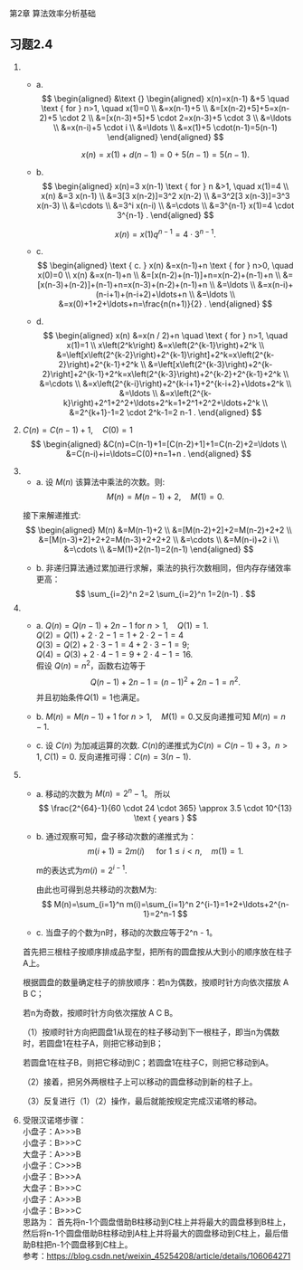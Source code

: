 第2章 算法效率分析基础

## 习题2.4

1. - a. 
   $$
      \begin{aligned}
      &\text {} \begin{aligned}
      x(n)=x(n-1) &+5 \quad \text { for } n>1, \quad x(1)=0 \\
      &=x(n-1)+5 \\
      &=[x(n-2)+5]+5=x(n-2)+5 \cdot 2 \\
      &=[x(n-3)+5]+5 \cdot 2=x(n-3)+5 \cdot 3 \\
      &=\ldots \\
      &=x(n-i)+5 \cdot i \\
      &=\ldots \\
      &=x(1)+5 \cdot(n-1)=5(n-1)
      \end{aligned}
      \end{aligned}
      $$
      
      $$
      x(n)=x(1)+d(n-1)=0+5(n-1)=5(n-1) .
      $$

   - b. 
      $$
      \begin{aligned} x(n)=3 x(n-1) \text { for } n &>1, \quad x(1)=4 \\ x(n) &=3 x(n-1) \\ &=3[3 x(n-2)]=3^2 x(n-2) \\ &=3^2[3 x(n-3)]=3^3 x(n-3) \\ &=\cdots \\ &=3^i x(n-i) \\ &=\cdots \\ &=3^{n-1} x(1)=4 \cdot 3^{n-1} . \end{aligned}
      $$ 
      
      $$
      x(n)=x(1) q^{n-1}=4 \cdot 3^{n-1} .
      $$
   
   - c. 
      $$
      \begin{aligned}
      \text { c. } x(n) &=x(n-1)+n \text { for } n>0, \quad x(0)=0 \\
      x(n) &=x(n-1)+n \\
      &=[x(n-2)+(n-1)]+n=x(n-2)+(n-1)+n \\
      &=[x(n-3)+(n-2)]+(n-1)+n=x(n-3)+(n-2)+(n-1)+n \\
      &=\ldots \\
      &=x(n-i)+(n-i+1)+(n-i+2)+\ldots+n \\
      &=\ldots \\
      &=x(0)+1+2+\ldots+n=\frac{n(n+1)}{2} .
      \end{aligned}
      $$

   - d. 
   $$ \begin{aligned}
   x(n) &=x(n / 2)+n \quad \text { for } n>1, \quad x(1)=1 \\
   x\left(2^k\right) &=x\left(2^{k-1}\right)+2^k \\
   &=\left[x\left(2^{k-2}\right)+2^{k-1}\right]+2^k=x\left(2^{k-2}\right)+2^{k-1}+2^k \\
   &=\left[x\left(2^{k-3}\right)+2^{k-2}\right]+2^{k-1}+2^k=x\left(2^{k-3}\right)+2^{k-2}+2^{k-1}+2^k \\
   &=\cdots \\
   &=x\left(2^{k-i}\right)+2^{k-i+1}+2^{k-i+2}+\ldots+2^k \\
   &=\ldots \\
   &=x\left(2^{k-k}\right)+2^1+2^2+\ldots+2^k=1+2^1+2^2+\ldots+2^k \\
   &=2^{k+1}-1=2 \cdot 2^k-1=2 n-1 .
   \end{aligned}
   $$

2. $C(n)=C(n-1)+1, \quad C(0)=1$ 
$$
\begin{aligned}
&C(n)=C(n-1)+1=[C(n-2)+1]+1=C(n-2)+2=\ldots \\
&=C(n-i)+i=\ldots=C(0)+n=1+n .
\end{aligned}
$$
3. - a. 设 $M(n)$ 该算法中乘法的次数。则:
   $$
   M(n)=M(n-1)+2, \quad M(1)=0 .
   $$

   接下来解递推式:
   $$
   \begin{aligned}
   M(n) &=M(n-1)+2 \\
   &=[M(n-2)+2]+2=M(n-2)+2+2 \\
   &=[M(n-3)+2]+2+2=M(n-3)+2+2+2 \\
   &=\cdots \\
   &=M(n-i)+2 i \\
   &=\cdots \\
   &=M(1)+2(n-1)=2(n-1)
   \end{aligned}
   $$

   - b. 非递归算法通过累加进行求解，乘法的执行次数相同，但内存存储效率更高：
   $$
   \sum_{i=2}^n 2=2 \sum_{i=2}^n 1=2(n-1) .
   $$

4. - a. $Q(n)=Q(n-1)+2 n-1$ for $n>1, \quad Q(1)=1$.\
   $Q(2)=Q(1)+2 \cdot 2-1=1+2 \cdot 2-1=4$\
   $Q(3)=Q(2)+2 \cdot 3-1=4+2 \cdot 3-1=9$;\
   $Q(4)=Q(3)+2 \cdot 4-1=9+2 \cdot 4-1=16$.\
   假设 $Q(n)=n^2$，函数右边等于
   $$
   Q(n-1)+2 n-1=(n-1)^2+2 n-1=n^2 .
   $$
   并且初始条件$Q(1)=1$也满足。
   
   - b. $M(n)=M(n-1)+1$ for $n>1, \quad M(1)=0$.又反向递推可知 $M(n)=n-1$.
   - c. 设 $C(n)$ 为加减运算的次数. $C(n)$的递推式为$C(n)=C(n-1)+3$，$n>1$, $C(1)=0$. 反向递推可得：$C(n)=3(n-1)$.
   
5. 
   - a. 移动的次数为 $M(n)=2^n-1$。 所以
   $$
   \frac{2^{64}-1}{60 \cdot 24 \cdot 365} \approx 3.5 \cdot 10^{13} \text { years }
   $$

   - b. 通过观察可知，盘子移动次数的递推式为：
      $$
      m(i+1)=2 m(i) \quad \text { for } 1 \leq i<n, \quad m(1)=1 .
      $$
      
      m的表达式为$m(i)=2^{i-1}$. 
      
      由此也可得到总共移动的次数M为:
   $$
   M(n)=\sum_{i=1}^n m(i)=\sum_{i=1}^n 2^{i-1}=1+2+\ldots+2^{n-1}=2^n-1
   $$

   - c. 
   当盘子的个数为n时，移动的次数应等于2^n - 1。

   首先把三根柱子按顺序排成品字型，把所有的圆盘按从大到小的顺序放在柱子A上。

   根据圆盘的数量确定柱子的排放顺序：若n为偶数，按顺时针方向依次摆放 A B C；

   若n为奇数，按顺时针方向依次摆放 A C B。

   （1）按顺时针方向把圆盘1从现在的柱子移动到下一根柱子，即当n为偶数时，若圆盘1在柱子A，则把它移动到B；

   若圆盘1在柱子B，则把它移动到C；若圆盘1在柱子C，则把它移动到A。

   （2）接着，把另外两根柱子上可以移动的圆盘移动到新的柱子上。

   （3）反复进行（1）（2）操作，最后就能按规定完成汉诺塔的移动。

6. 受限汉诺塔步骤：\
   小盘子：A>>>B \
   小盘子：B>>>C \
   大盘子：A>>>B \
   小盘子：C>>>B \
   小盘子：B>>>A \
   大盘子：B>>>C \
   小盘子：A>>>B \
   小盘子：B>>>C \
   思路为：
   首先将n-1个圆盘借助B柱移动到C柱上并将最大的圆盘移到B柱上，然后将n-1个圆盘借助B柱移动到A柱上并将最大的圆盘移动到C柱上，最后借助B柱把n-1个圆盘移到C柱上。 \
   参考：https://blog.csdn.net/weixin_45254208/article/details/106064271

<!-- 7. - a. We'll verify by substitution that $A(n)=\left\lfloor\log _2 n\right\rfloor$ satisfies the recurrence for the number of additions for the number of additions
$$
A(n)=A(\lfloor n / 2\rfloor)+1 \quad \text { for every } n>1 .
$$
Let $n$ be even, i.e., $n=2 k$.
The left-hand side is:
$A(n)=\left\lfloor\log _2 n\right\rfloor=\left\lfloor\log _2 2 k\right\rfloor=\left\lfloor\log _2 2+\log _2 k\right\rfloor=\left(1+\left\lfloor\log _2 k\right\rfloor\right)=$
$\left\lfloor\log _2 k\right\rfloor+1$.
Let $n$ be odd, i.e., $n=2 k+1$.
The left-hand side is:
$A(n)=\left\lfloor\log _2 n\right\rfloor=\left\lfloor\log _2(2 k+1)\right\rfloor=$ using $\left.\left\lfloor\log _2 x\right\rfloor=\mid \log _2(x+1)\right\rceil-1$
$\left[\log _2(2 k+2)\right]-1=\left[\log _2 2(k+1)\right]-1$
$=\left\lceil\log _2 2+\log _2(k+1)\right\rceil-1=1+\left\lceil\log _2(k+1)\right\rceil-1=\left\lfloor\log _2 k\right\rfloor+1$
The right-hand side is:
$A(\lfloor n / 2\rfloor)+1=A(\lfloor(2 k+1) / 2\rfloor)+1=A(\lfloor k+1 / 2\rfloor)+1=A(k)+1=$
$\left\lfloor\log _2 k\right\rfloor+1$
The initial condition is verified immediately: $A(1)=\left\lfloor\log _2 1\right\rfloor=0$.
b. The recurrence relation for the number of additions is identical to the one for the recursive version:
$$
A(n)=A(\lfloor n / 2\rfloor)+1 \quad \text { for } n>1, \quad A(1)=0,
$$
with the solution $A(n)=\left\lfloor\log _2 n\right\rfloor+1$.
1. a. Algorithm Power(n)
//Computes $2^n$ recursively by the formula $2^n=2^{n-1}+2^{n-1}$
//Input: A nonnegative integer $n$
//Output: Returns $2^n$
if $n=0$ return 1
else return Power $(n-1)+\operatorname{Power}(n-1)$ -->